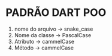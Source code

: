 # PADRÃO DART POO

1. nome do arquivo -> snake_case
2. Nome da classe -> PascalCase
3. Atributo -> cammelCase
4. Método -> cammelCase